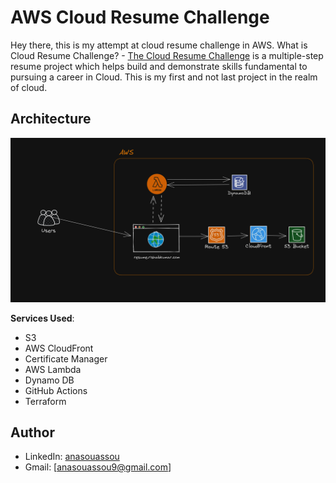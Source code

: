 # AWS Cloud Resume Challenge

Hey there, this is my attempt at cloud resume challenge in AWS.
What is Cloud Resume Challenge? - [The Cloud Resume Challenge](https://cloudresumechallenge.dev/) is a multiple-step resume project which helps build and demonstrate skills fundamental to pursuing a career in Cloud.
This is my first and not last project in the realm of cloud.

## Architecture

![Architecture Diagram](/Infrastructure/AWS-Architecture-Cloud-resume-challenge.png)

**Services Used**:

- S3
- AWS CloudFront
- Certificate Manager
- AWS Lambda
- Dynamo DB
- GitHub Actions
- Terraform
 
## Author
- LinkedIn: [anasouassou](https://www.linkedin.com/in/anas-ouassou-6aa766218/)
- Gmail: [anasouassou9@gmail.com]
  
